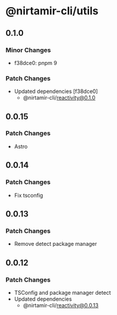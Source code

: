 # @nirtamir-cli/utils

## 0.1.0

### Minor Changes

- f38dce0: pnpm 9

### Patch Changes

- Updated dependencies [f38dce0]
  - @nirtamir-cli/reactivity@0.1.0

## 0.0.15

### Patch Changes

- Astro

## 0.0.14

### Patch Changes

- Fix tsconfig

## 0.0.13

### Patch Changes

- Remove detect package manager

## 0.0.12

### Patch Changes

- TSConfig and package manager detect
- Updated dependencies
  - @nirtamir-cli/reactivity@0.0.13
